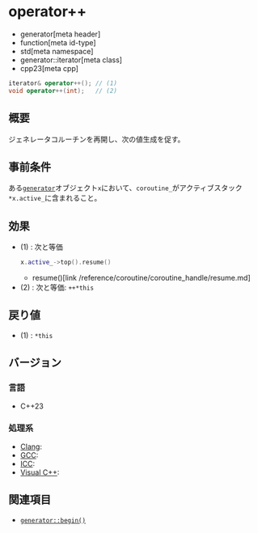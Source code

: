 # operator++
* generator[meta header]
* function[meta id-type]
* std[meta namespace]
* generator::iterator[meta class]
* cpp23[meta cpp]

```cpp
iterator& operator++(); // (1)
void operator++(int);   // (2)
```

## 概要
ジェネレータコルーチンを再開し、次の値生成を促す。


## 事前条件
ある[`generator`](../../generator.md)オブジェクト`x`において、`coroutine_`がアクティブスタック`*x.active_`に含まれること。


## 効果
- (1) : 次と等価
    ```cpp
    x.active_->top().resume()
    ```
    * resume()[link /reference/coroutine/coroutine_handle/resume.md]
- (2) : 次と等価: `++*this`


## 戻り値
- (1) : `*this`


## バージョン
### 言語
- C++23

### 処理系
- [Clang](/implementation.md#clang):
- [GCC](/implementation.md#gcc):
- [ICC](/implementation.md#icc):
- [Visual C++](/implementation.md#visual_cpp):


## 関連項目
- [`generator::begin()`](../begin.md)

